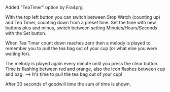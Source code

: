 <P>
Added "TeaTimer" option by Fra4prg
</P>
<P>
With the top left button you can switch between Stop Watch (counting up) and Tea Timer, counting down from a preset time. Set the time with new buttons plus and minus, switch between setting Minutes/Hours/Seconds with the Set button.
</P>
<P>
When Tea Timer count down reaches zero then a melody is played to remember you to pull the tea bag out of your cup (or what else you were waiting for).
</P>
<P>
The melody is played again every minute until you press the clear button.
Time is flashing between red and orange, also the Icon flashes between cup and bag.  --> It's time to pull the tea bag out of your cup!
</P>
<P>
After 30 seconds of goodwill time the sum of time is shown,
</P>
